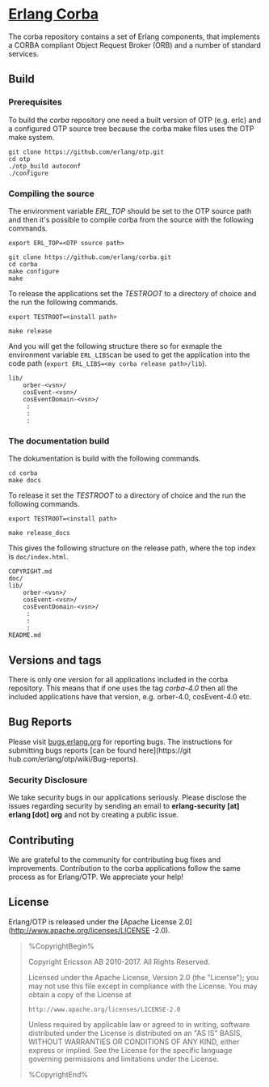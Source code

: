 # [Erlang Corba](https://www.erlang.org)

The corba repository contains a set of Erlang components, that implements a CORBA compliant 
Object Request Broker (ORB) and a number of standard services.

## Build
### Prerequisites

To build the *corba* repository one need a built version of OTP (e.g. erlc) and a
configured OTP source tree because the corba make files uses the OTP make system.

```
git clone https://github.com/erlang/otp.git
cd otp
./otp_build autoconf
./configure
```

### Compiling the source

The environment variable *ERL_TOP* should be set to the OTP source path 
and then it's possible to compile corba from the source with the following 
commands.

```
export ERL_TOP=<OTP source path>

git clone https://github.com/erlang/corba.git
cd corba
make configure
make
```

To release the applications set the *TESTROOT* to a directory of choice and 
the run the following commands.

```
export TESTROOT=<install path>

make release
```

And you will get the following structure there so for exmaple the 
environment variable `ERL_LIBS`can be used to get the application into the 
code path (`export ERL_LIBS=<my corba release path>/lib`).

```
lib/
    orber-<vsn>/
    cosEvent-<vsn>/
    cosEventDomain-<vsn>/
     :
     :
     :
```

### The documentation build 

The dokumentation is build with the following commands.

```
cd corba
make docs
```

To release it set the *TESTROOT* to a directory of choice and 
the run the following commands.

```
export TESTROOT=<install path>

make release_docs
```

This gives the following structure on the release path, where 
the top index is `doc/index.html`.

```
COPYRIGHT.md
doc/
lib/
    orber-<vsn>/
    cosEvent-<vsn>/
    cosEventDomain-<vsn>/
     :
     :
     :
README.md
```

## Versions and tags

There is only one version for all applications included in the corba repository.
This means that if one uses the tag *corba-4.0* then all the included applications
have that version, e.g. orber-4.0, cosEvent-4.0 etc.

## Bug Reports

Please visit [bugs.erlang.org](https://bugs.erlang.org/issues/?jql=project%20%3D%20ERL) for 
reporting bugs. The instructions for submitting bugs reports [can be found here](https://git
hub.com/erlang/otp/wiki/Bug-reports).

### Security Disclosure

We take security bugs in our applications seriously. Please disclose the issues regarding 
security by sending an email to **erlang-security [at] erlang [dot] org** and not by creating a 
public issue.

## Contributing

We are grateful to the community for contributing bug fixes and improvements. 
Contribution to the corba applications follow the same process as for Erlang/OTP.
We appreciate your help!

## License

Erlang/OTP is released under the [Apache License 2.0](http://www.apache.org/licenses/LICENSE
-2.0).

> %CopyrightBegin%
>
> Copyright Ericsson AB 2010-2017. All Rights Reserved.
>
> Licensed under the Apache License, Version 2.0 (the "License");
> you may not use this file except in compliance with the License.
> You may obtain a copy of the License at
>
>     http://www.apache.org/licenses/LICENSE-2.0
>
> Unless required by applicable law or agreed to in writing, software
> distributed under the License is distributed on an "AS IS" BASIS,
> WITHOUT WARRANTIES OR CONDITIONS OF ANY KIND, either express or implied.
> See the License for the specific language governing permissions and
> limitations under the License.
>
> %CopyrightEnd%

